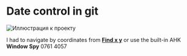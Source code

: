 # Date control in git

![Иллюстрация к проекту](https://github.com/Stas-inside/Date_control_in_git/blob/main/Additions/Capture.PNG)

I had to navigate by coordinates from [**Find x y**](https://github.com/Stas-inside/Find_x_y) or use the built-in AHK **Window Spy**
0761
4057
